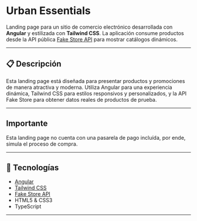 # Urban Essentials

Landing page para un sitio de comercio electrónico desarrollada con **Angular** y estilizada con **Tailwind CSS**. La aplicación consume productos desde la API pública [Fake Store API](https://fakestoreapi.com/) para mostrar catálogos dinámicos.

---

## 📋 Descripción

Esta landing page está diseñada para presentar productos y promociones de manera atractiva y moderna. Utiliza Angular para una experiencia dinámica, Tailwind CSS para estilos responsivos y personalizados, y la API Fake Store para obtener datos reales de productos de prueba.

---

## Importante

Esta landing page no cuenta con una pasarela de pago incluída, por ende, simula el proceso de compra.

---

## 🚀 Tecnologías

- [Angular](https://angular.io/)
- [Tailwind CSS](https://tailwindcss.com/)
- [Fake Store API](https://fakestoreapi.com/)
- HTML5 & CSS3
- TypeScript

---